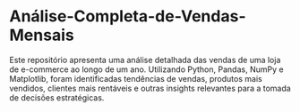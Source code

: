 # Análise-Completa-de-Vendas-Mensais
 Este repositório apresenta uma análise detalhada das vendas de uma loja de e-commerce ao longo de um ano. Utilizando Python, Pandas, NumPy e Matplotlib, foram identificadas tendências de vendas, produtos mais vendidos, clientes mais rentáveis e outras insights relevantes para a tomada de decisões estratégicas.
